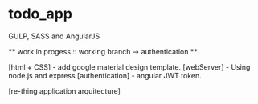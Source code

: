 # todo_app
GULP, SASS and AngularJS 

** work in progess :: working branch -> authentication **


[html + CSS] - add google material design template.
[webServer] - Using node.js and express
[authentication] - angular JWT token.

[re-thing application arquitecture]